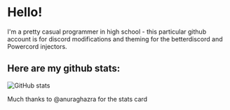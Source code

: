 # Hello!

I'm a pretty casual programmer in high school - this particular github account is for discord modifications and theming for the betterdiscord and Powercord injectors.

## Here are my github stats: 
![GitHub stats](https://github-readme-stats.vercel.app/api?username=NyxIsBad&show_icons=true&theme=radical)

Much thanks to @anuraghazra for the stats card
